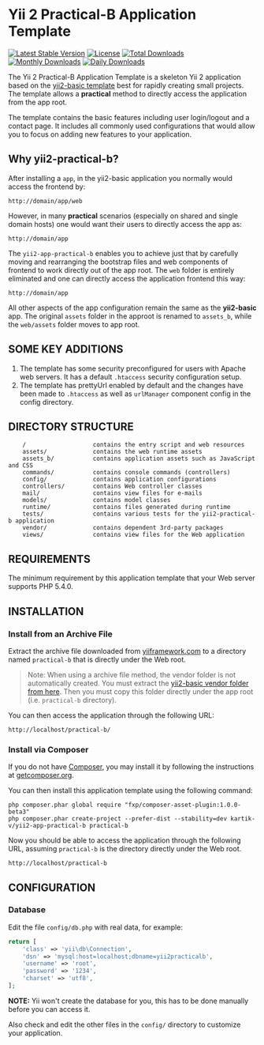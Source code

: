 Yii 2 Practical-B Application Template
======================================

[![Latest Stable Version](https://poser.pugx.org/kartik-v/yii2-app-practical-b/v/stable.svg)](https://packagist.org/packages/kartik-v/yii2-app-practical-b) 
[![License](https://poser.pugx.org/kartik-v/yii2-app-practical-b/license.svg)](https://packagist.org/packages/kartik-v/yii2-app-practical-b)
[![Total Downloads](https://poser.pugx.org/kartik-v/yii2-app-practical-b/downloads.svg)](https://packagist.org/packages/kartik-v/yii2-app-practical-b) 
[![Monthly Downloads](https://poser.pugx.org/kartik-v/yii2-app-practical-b/d/monthly.png)](https://packagist.org/packages/kartik-v/yii2-app-practical-b)
[![Daily Downloads](https://poser.pugx.org/kartik-v/yii2-app-practical-b/d/daily.png)](https://packagist.org/packages/kartik-v/yii2-app-practical-b)

The Yii 2 Practical-B Application Template is a skeleton Yii 2 application based on the 
[yii2-basic template](https://github.com/yiisoft/yii2-app-basic/) best for
rapidly creating small projects. The template allows a **practical** method to directly 
access the application from the app root.

The template contains the basic features including user login/logout and a contact page.
It includes all commonly used configurations that would allow you to focus on adding new
features to your application.


Why yii2-practical-b?
---------------------

After installing a `app`, in the yii2-basic application you normally would access the
frontend by:

```
http://domain/app/web
```

However, in many **practical** scenarios (especially on shared and single domain hosts) one 
would want their users to directly access the app as:

```
http://domain/app
```

The `yii2-app-practical-b` enables you to achieve just that by carefully moving and rearranging the 
bootstrap files and web components of frontend to work directly out of the app root. The 
`web` folder is entirely eliminated and one can directly access the application frontend
this way:

```
http://domain/app
```

All other aspects of the app configuration remain the same as the **yii2-basic** app. The original `assets` folder
in the approot is renamed to `assets_b`, while the `web/assets` folder moves to app root.

SOME KEY ADDITIONS
-------------------

1. The template has some security preconfigured for users with Apache web servers. It has a default `.htaccess` security configuration setup.
2. The template has prettyUrl enabled by default and the changes have been made to `.htaccess` as well as `urlManager`
   component config in the config directory.

DIRECTORY STRUCTURE
-------------------

```
    /                   contains the entry script and web resources
    assets/             contains the web runtime assets
    assets_b/           contains application assets such as JavaScript and CSS
    commands/           contains console commands (controllers)
    config/             contains application configurations
    controllers/        contains Web controller classes
    mail/               contains view files for e-mails
    models/             contains model classes
    runtime/            contains files generated during runtime
    tests/              contains various tests for the yii2-practical-b application
    vendor/             contains dependent 3rd-party packages
    views/              contains view files for the Web application
```

REQUIREMENTS
------------

The minimum requirement by this application template that your Web server supports PHP 5.4.0.


INSTALLATION
------------

### Install from an Archive File

Extract the archive file downloaded from [yiiframework.com](http://www.yiiframework.com/download/) to
a directory named `practical-b` that is directly under the Web root.

> Note: When using a archive file method, the vendor folder is not automatically created. You must 
 extract the [yii2-basic vendor folder from here](https://github.com/yiisoft/yii2/releases/download/2.0.0/yii-basic-app-2.0.0.tgz).
 Then you must copy this folder directly under the app root (i.e. `practical-b` directory).
 
You can then access the application through the following URL:

~~~
http://localhost/practical-b/
~~~


### Install via Composer

If you do not have [Composer](http://getcomposer.org/), you may install it by following the instructions
at [getcomposer.org](http://getcomposer.org/doc/00-intro.md#installation-nix).

You can then install this application template using the following command:

~~~
php composer.phar global require "fxp/composer-asset-plugin:1.0.0-beta3"
php composer.phar create-project --prefer-dist --stability=dev kartik-v/yii2-app-practical-b practical-b
~~~

Now you should be able to access the application through the following URL, assuming `practical-b` is the directory
directly under the Web root.

~~~
http://localhost/practical-b
~~~


CONFIGURATION
-------------

### Database

Edit the file `config/db.php` with real data, for example:

```php
return [
	'class' => 'yii\db\Connection',
	'dsn' => 'mysql:host=localhost;dbname=yii2practicalb',
	'username' => 'root',
	'password' => '1234',
	'charset' => 'utf8',
];
```

**NOTE:** Yii won't create the database for you, this has to be done manually before you can access it.

Also check and edit the other files in the `config/` directory to customize your application.